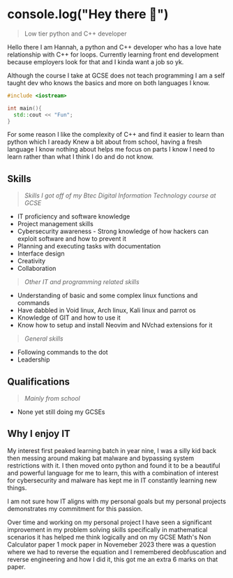 # console.log("Hey there :wave:")

> Low tier python and C++ developer

Hello there I am Hannah, a python and C++ developer who has a love hate relationship with C++ for loops. 
Currently learning front end development because employers look for that and I kinda want a job so yk.

Although the course I take at GCSE does not teach programming I am a self taught dev who knows the
basics and more on both languages I know.

```c++
#include <iostream>

int main(){
  std::cout << "Fun";
}
```

For some reason I like the complexity of C++ and find it easier to learn than python which I aready Knew a bit about from school, 
having a fresh language I know nothing about helps me focus on parts I know I need to learn rather than what I think I do and do not know.

## Skills
> *Skills I got off of my Btec Digital Information Technology course at GCSE*
- IT proficiency and software knowledge
- Project management skills
- Cybersecurity awareness - Strong knowledge of how hackers can exploit software and how to prevent it
- Planning and executing tasks with documentation
- Interface design
- Creativity
- Collaboration

> *Other IT and programming related skills*
- Understanding of basic and some complex linux functions and commands
- Have dabbled in Void linux, Arch linux, Kali linux and parrot os
- Knowledge of GIT and how to use it
- Know how to setup and install Neovim and NVchad extensions for it

> *General skills*
- Following commands to the dot
- Leadership


## Qualifications
> *Mainly from school*
- None yet still doing my GCSEs

## Why I enjoy IT
My interest first peaked learning batch in year nine, I was a silly kid back then messing around making bat malware and bypassing system
restrictions with it. I then moved onto python and found it to be a beautiful and powerful language for me to learn, this with a 
combination of interest for cybersecurity and malware has kept me in IT constantly learning new things.

I am not sure how IT aligns with my personal goals but my personal projects demonstrates my commitment for this passion.

Over time and working on my personal project I have seen a significant improvement in my problem solving skills specifically in
mathematical scenarios it has helped me think logically and on my GCSE Math's Non Calculator paper 1 mock paper in Novemeber 2023 
there was a question where we had to reverse the equation and I remembered deobfuscation and reverse engineering and how I did it,
this got me an extra 6 marks on that paper.
